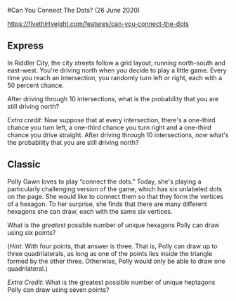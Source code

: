 #Can You Connect The Dots? (26 June 2020)

https://fivethirtyeight.com/features/can-you-connect-the-dots

## Express

In Riddler City, the city streets follow a grid layout, running north-south and east-west.
You're driving north when you decide to play a little game.
Every time you reach an intersection, you randomly turn left or right, each with a 50 percent chance.

After driving through 10 intersections, what is the probability that you are still driving north?

*Extra credit*: Now suppose that at every intersection, there's a one-third chance you turn left, a one-third chance you turn right and a one-third chance you drive straight.
After driving through 10 intersections, *now* what's the probability that you are still driving north?

## Classic

Polly Gawn loves to play “connect the dots.”
Today, she's playing a particularly challenging version of the game, which has six unlabeled dots on the page.
She would like to connect them so that they form the vertices of a hexagon.
To her surprise, she finds that there are many different hexagons she can draw, each with the same six vertices.

What is the *greatest* possible number of unique hexagons Polly can draw using six points?

(*Hint*: With four points, that answer is three.
That is, Polly can draw up to three quadrilaterals, as long as one of the points lies inside the triangle formed by the other three.
Otherwise, Polly would only be able to draw one quadrilateral.)

*Extra Credit*: What is the greatest possible number of unique heptagons Polly can draw using seven points?

